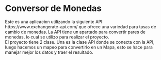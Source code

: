 <h1>Conversor de Monedas</h1>
Este es una aplicacion utilizando la siguiente API https://www.exchangerate-api.com/ que ofrece una variedad para tasas de cambio de 
monedas. La API tiene un apartado para convertir pares de monedas, lo cual se utilizo para realizar el proyecto.

<br>
El proyecto tiene 2 clase. Una es la clase API donde se conecta con la API, luego hacemos un mapeo para convertirlo en un Mapa, esto se hace
para manejar mejor los datos y traer el resultado.

